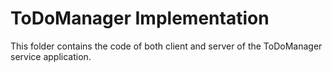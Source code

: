 # ToDoManager Implementation

This folder contains the code of both client and server of the ToDoManager service application.
